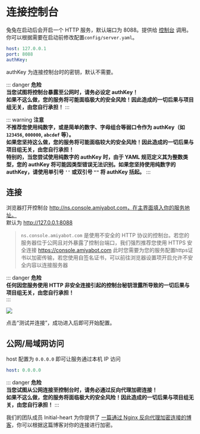 # 连接控制台

兔兔在启动后会开启一个 HTTP 服务，默认端口为 8088。提供给 [控制台](https://console.amiyabot.com)
调用。你可以根据需要在启动前修改配置`config/server.yaml`。

```yaml
host: 127.0.0.1
port: 8088
authKey:
```

authKey 为连接控制台时的密钥，默认不需要。

::: danger **危险**<br>
**当您试图将控制台暴露至公网时，请务必设定 authKey！** <br>
**如果不这么做，您的服务将可能面临极大的安全风险！因此造成的一切后果与项目组无关，由您自行承担！**
:::

::: warning **注意**<br>
**不推荐您使用纯数字，或是简单的数字、字母组合等弱口令作为 authKey（如 `123456`, `000000`, `abcdef` 等）。** <br>
**如果您坚持这么做，您的服务将可能面临较大的安全风险！因此造成的一切后果与项目组无关，由您自行承担！** <br>
**特别的，当您尝试使用纯数字的 authKey 时，由于 YAML 规范定义其为整数类型，您的 authKey 将可能因类型错误无法识别。如果您坚持使用纯数字的 authKey，请使用单引号 `''` 或双引号 `""` 将 authKey 括起。**
:::

## 连接

浏览器打开控制台 http://ns.console.amiyabot.com，在主界面填入你的服务地址。<br>
默认为 http://127.0.0.1:8088

> `ns.console.amiyabot.com` 是使用不安全的 HTTP 协议的控制台。若您的服务器位于公网且对外暴露了控制台端口，我们强烈推荐您使用 HTTPS 安全连接 https://console.amiyabot.com
> 此时您需要为您的服务配置https证书以加密传输，若您使用自签名证书，可以前往浏览器设置项开启允许不安全内容以连接服务器

::: danger **危险**<br>
**任何因您服务使用 HTTP 非安全连接引起的控制台秘钥泄露所导致的一切后果与项目组无关，由您自行承担！** <br>
:::

![](../../../assets/console/link.png)

点击“测试并连接”，成功进入后即可开始配置。

## 公网/局域网访问

host 配置为 `0.0.0.0` 即可让服务通过本机 IP 访问

```yaml
host: 0.0.0.0
```

::: danger **危险**<br>
**当您试图从公网连接至控制台时，请务必通过反向代理加密连接！** <br>
**如果不这么做，您的服务将面临极大的安全风险！因此造成的一切后果与项目组无关，由您自行承担！**
:::

我们的团队成员 Initial-heart
为你提供了 [一篇通过 Nginx 反向代理加密连接的博客](https://www.initbili.top/2022/84452dac2fe6/)，你可以根据这篇博客对你的连接进行加密。
